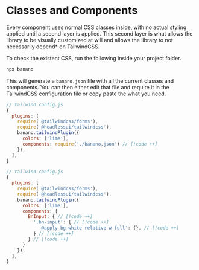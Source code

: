 # Classes and Components

Every component uses normal CSS classes inside, with no actual styling applied until a second layer is applied. This second layer is what allows the library to be visually customized at will and allows the library to not necessarily depend* on TailwindCSS.

To check the existent CSS, run the following inside your project folder.

```bash
npx banano
```

This will generate a `banano.json` file with all the current classes and components. You can then either edit that file and require it in the TailwindCSS configuration file or copy paste the what you need.

```js
// tailwind.config.js
{
  plugins: [
    require('@tailwindcss/forms'),
    require('@headlessui/tailwindcss'),
    banano.tailwindPlugin({
      colors: ['lime'],
      components: require('./banano.json') // [!code ++]
    }),
  ],
}
```

```js
// tailwind.config.js
{
  plugins: [
    require('@tailwindcss/forms'),
    require('@headlessui/tailwindcss'),
    banano.tailwindPlugin({
      colors: ['lime'],
      components: {
        BnInput: { // [!code ++]
          '.bn-input': { // [!code ++]
            '@apply bg-white relative w-full': {}, // [!code ++]
          } // [!code ++]
        } // [!code ++]
      }
    }),
  ],
}
```
